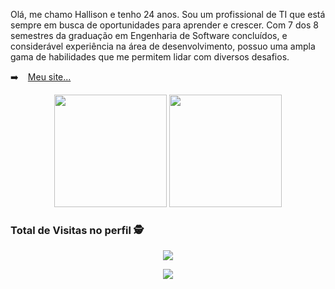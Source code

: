 <p>
Olá, me chamo Hallison e tenho 24 anos. Sou um profissional de TI que está sempre em busca de oportunidades para aprender e crescer. Com 7 dos 8 semestres da graduação em Engenharia de Software concluídos, e considerável experiência na área de desenvolvimento, possuo uma ampla gama de habilidades que me permitem lidar com diversos desafios.
</p>

➡️ ` ` [Meu site...](https://www.brancalhao.com.br)

<div align='center'>
  <img height="180em" src="https://github-readme-stats.vercel.app/api?username=hallisonbrancalhao&show_icons=true&theme=blue-green&include_all_commits=true&count_private=true"/>
  <img height="180em" src="https://github-readme-stats.vercel.app/api/top-langs/?username=hallisonbrancalhao&layout=compact&langs_count=7&theme=blue-green"/>
</div>

### Total de Visitas no perfil :detective: <br>

 <p align="center"> 
   <img alingn="center" src="https://profile-counter.glitch.me/hallisonbrancalhao/count.svg" />
 </p>
 
  <div align='center'>
<a height="150em" href="http://www.github.com/hallisonbrancalhao"><img src="https://github-readme-streak-stats.herokuapp.com/?user=hallisonbrancalhao&stroke=2ea043&background=171717&ring=3382ed&fire=3382ed&currStreakNum=0bd967&currStreakLabel=3382ed&sideNums=0bd967&sideLabels=3382ed&dates=0bd967&hide_border=true" /></a>
</div>
